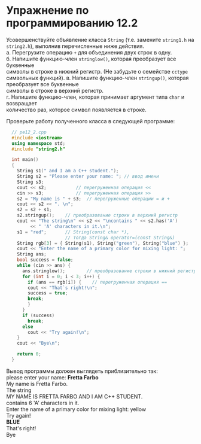# Упражнение по программированию 12.2  

Усовершенствуйте объявление класса `String` (т.е. замените `string1.h` на  
`string2.h`), выполнив перечисленные ниже действия.  
  а. Перегрузите операцию `+` для объединения двух строк в одну.  
  б. Напишите функцию-член `stringlow()`, которая преобразует все буквенные  
     символы в строке в нижний регистр. (Не забудьте о семействе `cctype`  
     символьных функций).
  в. Напишите функцию-член `stringup()`, которая преобразует все буквенные  
     символы в строке в верхний регистр.  
  г. Напишите функцию-член, которая принимает аргумент типа `char` и возвращает  
     количество раз, которое символ появляется в строке.  

Проверьте работу полученного класса в следующей программе:  
```cpp
  // pe12_2.cpp
  #include <iostream>
  using namespace std;
  #include "string2.h"

  int main()
  {
    String s1(" and I am a C++ student.");
    String s2 = "Please enter your name: "; // ввод имени
    String s3;
    cout << s2;           // перегруженная операция <<
    cin >> s3;            // перегруженная операция >>
    s2 = "My name is " + s3;  // перегруженные операции = и +
    cout << s2 << ". \n";
    s2 = s2 + s1;
    s2.stringup();    // преобразование строки в верхний регистр
    cout << "The string\n" << s2 << "\ncontains " << s2.has('A')
         << " 'A' characters in it.\n";
    s1 = "red";       // String(const char *),
                      // тогда String& operator=(const String&)
    String rgb[3] = { String(s1), String("green"), String("blue") };
    cout << "Enter the name of a primary color for mixing light: "; 
    String ans;
    bool success = false;
    while (cin >> ans) {
      ans.stringlow();        // преобразование строки в нижний регистр
      for (int i = 0; i < 3; i++) {
        if (ans == rgb[i]) {    // перегруженная операция ==
        cout << "That`s right!\n";
        success = true;
        break;
        }
      }
      if (success)
        break;
      else
        cout << "Try again!\n";
    }
    cout << "Bye\n";

    return 0;
  }
  ```  
  Вывод программы должен выглядеть приблизительно так:  
    please enter your name: **Fretta Farbo**  
    My name is Fretta Farbo.  
    The string  
    MY NAME IS FRETTA FARBO AND I AM C++ STUDENT.  
    contains 6 'A' characters in it.  
    Enter the name of a primary color for mixing light: yellow  
    Try again!  
    **BLUE**  
    That's right!  
    Bye  
    